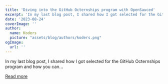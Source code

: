 ```yaml
---
title: 'Diving into the GitHub Octernships program with OpenSauced'
excerpt: 'In my last blog post, I shared how I got selected for the GitHub Octernships program and how you can...'
date: '2023-08-24'
coverImage: ''
author:
  name: Koders
  picture: "assets/blog/authors/koders.png"
ogImage:
  url: ''
---
```


In my last blog post, I shared how I got selected for the GitHub Octernships program and how you can...

[Read more](https://dev.to/opensauced/diving-into-the-github-octernships-program-with-opensauced-1inf)
